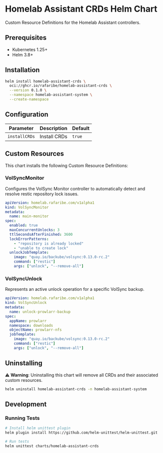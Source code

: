 # Homelab Assistant CRDs Helm Chart

Custom Resource Definitions for the Homelab Assistant controllers.

## Prerequisites

- Kubernetes 1.25+
- Helm 3.8+

## Installation

```bash
helm install homelab-assistant-crds \
  oci://ghcr.io/rafaribe/homelab-assistant-crds \
  --version 0.1.0 \
  --namespace homelab-assistant-system \
  --create-namespace
```

## Configuration

| Parameter | Description | Default |
|-----------|-------------|---------|
| `installCRDs` | Install CRDs | `true` |

## Custom Resources

This chart installs the following Custom Resource Definitions:

### VolSyncMonitor

Configures the VolSync Monitor controller to automatically detect and resolve restic repository lock issues.

```yaml
apiVersion: homelab.rafaribe.com/v1alpha1
kind: VolSyncMonitor
metadata:
  name: main-monitor
spec:
  enabled: true
  maxConcurrentUnlocks: 3
  ttlSecondsAfterFinished: 3600
  lockErrorPatterns:
    - "repository is already locked"
    - "unable to create lock"
  unlockJobTemplate:
    image: "quay.io/backube/volsync:0.13.0-rc.2"
    command: ["restic"]
    args: ["unlock", "--remove-all"]
```

### VolSyncUnlock

Represents an active unlock operation for a specific VolSync backup.

```yaml
apiVersion: homelab.rafaribe.com/v1alpha1
kind: VolSyncUnlock
metadata:
  name: unlock-prowlarr-backup
spec:
  appName: prowlarr
  namespace: downloads
  objectName: prowlarr-nfs
  jobTemplate:
    image: "quay.io/backube/volsync:0.13.0-rc.2"
    command: ["restic"]
    args: ["unlock", "--remove-all"]
```

## Uninstalling

⚠️ **Warning**: Uninstalling this chart will remove all CRDs and their associated custom resources.

```bash
helm uninstall homelab-assistant-crds -n homelab-assistant-system
```

## Development

### Running Tests

```bash
# Install helm unittest plugin
helm plugin install https://github.com/helm-unittest/helm-unittest.git

# Run tests
helm unittest charts/homelab-assistant-crds
```
